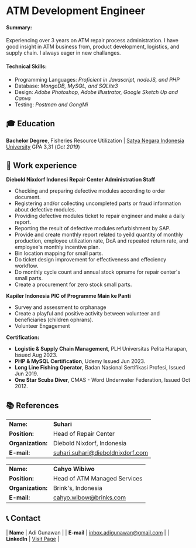 # ATM Development Engineer

#### Summary: 
Experiencing over 3 years on ATM repair process administration. I have good insight in ATM business from, product development, logistics, and supply chain. I always eager in new challanges.


#### Technical Skills:

- Programming Languages: _Proficient in Javascript, nodeJS, and PHP_
- Database: _MongoDB, MySQL, and SQLite3_
- Design: _Adobe Photoshop, Adobe Illustrator, Google Sketch Up and Canva_
- Testing: _Postman and GongMi_

  
## 🎓 Education
**Bachelor Degree**, Fisheries Resource Utilization | <a href="https://tnau.ac.in/](https://usni.ac.id/v1/)" target="_blank">Satya Negara Indonesia University</a> GPA 3,31 (_Oct 2019_)		  		


## 💼 Work experience 
**Diebold Nixdorf Indonesi**
**Repair Center Administration Staff**
- Checking and preparing defective modules according to order document.
- Registering and/or collecting uncompleted parts or fraud information about defective modules.
- Providing defective modules ticket to repair engineer and make a daily report.
- Reporting the result of defective modules refurbishment by SAP.
- Provide and create monthly report related to yeild quantity of monthly production, employee utilization rate, DoA and repeated return rate, and employee's monthly incentive plan.
- Bin location mapping for small parts.
- Do ticket design improvement for effectiveness and effeciency workflow.
- Do monthly cycle count and annual stock opname for repair center's small parts.
- Create a procurement for zero stock small parts.

**Kapiler Indonesia**
**PIC of Programme Main ke Panti**
- Survey and assessment to orphanage
- Create a playful and positive activity
between volunteer and beneficiaries
(children ophrans).
- Volunteer Engagement

**Certification:**
  
- **Logistic & Supply Chain Management**, PLH Universitas Pelita Harapan, Issued Aug 2023.
- **PHP & MySQL Certification**, Udemy Issued Jun 2023.  
- **Long Line Fishing Operator**, Badan Nasional Sertifikasi Profesi, Issued Jun 2019. 
- **One Star Scuba Diver**, CMAS - Word Underwater Federation, Issued Oct 2012.


## 📚 References

|     |     |
|:----|:----|
| **Name:** | **Suhari** |
| **Position:** | Head of Repair Center |
| **Organization:** | Diebold Nixdorf, Indonesia |
| **E-mail:** | <a href="mailto:suhari.suhari@dieboldnixdorf.com">suhari.suhari@dieboldnixdorf.com</a> |

|     |     |
|:----|:----|
| **Name:** | **Cahyo Wibiwo** |
| **Position:** | Head of ATM Managed Services |
| **Organization:** | Brink's, Indonesia |
| **E-mail:** | <a href="mailto:cahyo.wibow@brinks.com">cahyo.wibow@brinks.com</a> |


## 📞 Contact

| **Name**   | Adi Gunawan | 
| **E-mail**   | <a href="mailto:inbox.adigunawan@gmail.com">inbox.adigunawan@gmail.com</a> | 
| **LinkedIn**   | <a href="https://www.linkedin.com/in/adi-gunawan-292613188/)" target="_blank">Visit Page</a> | 
